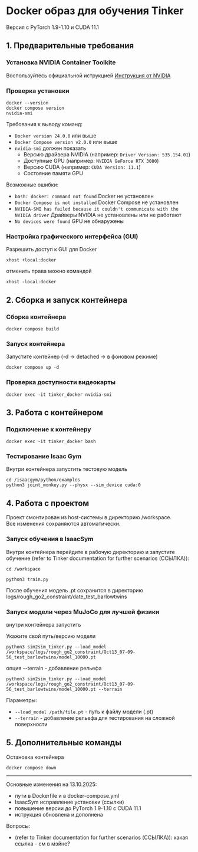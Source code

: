 # Docker образ для обучения Tinker
Версия с PyTorch 1.9-1.10 и CUDA 11.1 

## 1. Предварительные требования

### Установка NVIDIA Container Toolkite 
Воспользуйтесь официальной иструкцией
[Инструкция от NVIDIA](https://docs.nvidia.com/datacenter/cloud-native/container-toolkit/latest/install-guide.html)

### Проверка установки

``` shell
docker --version
docker compose version
nvidia-smi
```

Требования к выводу команд:
* `Docker version 24.0.0` или выше  
* `Docker Compose version v2.0.0` или выше  
* `nvidia-smi` должен показать
  * Версию драйвера NVIDIA (например: `Driver Version: 535.154.01`)
  * Доступные GPU (например: `NVIDIA GeForce RTX 3080`)
  * Версию CUDA (например: `CUDA Version: 11.1`)
  * Cостояние памяти GPU  

Возможные ошибки:
* `bash: docker: command not found`  Docker не установлен 
* `Docker Compose is not installed`   Docker Compose не установлен 
* `NVIDIA-SMI has failed because it couldn't communicate with the NVIDIA driver`  Драйверы NVIDIA не установлены или не работают 
* `No devices were found` GPU не обнаружены

### Настройка графического интерфейса (GUI)

Разрешить доступ к GUI для Docker 
``` shell
xhost +local:docker
```
отменить права можно командой
``` shell
xhost -local:docker
```
## 2. Сборка и запуск контейнера

### Сборка контейнера

``` shell
docker compose build
```

### Запуск контейнера
Запустите контейнер (-d -> detached -> в фоновом режиме)
``` shell
docker compose up -d
```

### Проверка доступности видеокарты 

``` shell
docker exec -it tinker_docker nvidia-smi
```
## 3. Работа с контейнером

### Подключение к контейнеру

``` shell
docker exec -it tinker_docker bash
```
### Тестирование Isaac Gym
Внутри контейнера запустить тестовую модель

``` shell
cd /isaacgym/python/examples
python3 joint_monkey.py --physx --sim_device cuda:0
```
## 4. Работа с проектом
Проект смонтирован из host-системы в директорию /workspace.  
Все изменения сохраняются автоматически.

### Запуск обучения в IsaacSym
Внутри контейнера перейдите в рабочую директорию и запустите обучение
(refer to Tinker documentation for further scenarios (ССЫЛКА)):
``` shell
cd /workspace
```

``` shell
python3 train.py
```
После обучения модель .pt сохранится в директорию logs/rough_go2_constraint/date_test_barlowtwins


### Запуск модели через MuJoCo для лучшей физики

внутри контейнера запустить


Укажите свой путь/версию модели
```shell
python3 sim2sim_tinker.py --load_model /workspace/logs/rough_go2_constraint/Oct13_07-09-56_test_barlowtwins/model_10000.pt
``` 
опция   --terrain - добавление рельефа
```shell
python3 sim2sim_tinker.py --load_model /workspace/logs/rough_go2_constraint/Oct13_07-09-56_test_barlowtwins/model_10000.pt --terrain
``` 
Параметры:

* `--load_model /path/file.pt` - путь к файлу модели (.pt)
* `--terrain` - добавление рельефа для тестирования на сложной поверхности

## 5. Дополнительные команды
Остановка контейнера
``` shell
docker compose down
```

---
Основные изменения на 13.10.2025:
- пути в Dockerfile и в docker-compose.yml 
- IsaacSym исправление установки (ссылки)
- повышение версии до PyTorch 1.9-1.10 с CUDA 11.1
- иструкция обновлена и  дополнена 

Вопросы:
- (refer to Tinker documentation for further scenarios (ССЫЛКА)): какая ссылка - см в мэйне?